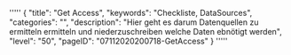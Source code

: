 '''''
{
"title": "Get Access",
"keywords": "Checkliste, DataSources",
"categories": "",
"description": "Hier geht es darum Datenquellen zu ermitteln  ermitteln und niederzuschreiben welche Daten ebnötigt werden",
"level": "50",
"pageID": "07112020200718-GetAccess"
}
'''''
